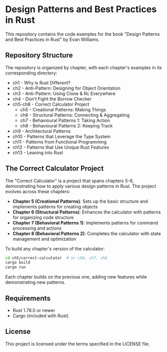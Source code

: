 # Design Patterns and Best Practices in Rust

This repository contains the code examples for the book "Design Patterns and Best Practices in Rust" by Evan Williams.

## Repository Structure

The repository is organized by chapter, with each chapter's examples in its corresponding directory:

- ch1 - Why is Rust Different?
- ch2 - Anti-Pattern: Designing for Object Orientation
- ch3 - Anti-Pattern: Using Clone & Rc<RefCell> Everywhere
- ch4 - Don't Fight the Borrow Checker
- ch5-ch8 - Correct Calculator Project
  - ch5 - Creational Patterns: Making Things
  - ch6 - Structural Patterns: Connecting & Aggregating
  - ch7 - Behavioural Patterns 1: Taking Action
  - ch8 - Behavioural Patterns 2: Keeping Track
- ch9 - Architectural Patterns
- ch10 - Patterns that Leverage the Type System
- ch11 - Patterns from Functional Programming
- ch12 - Patterns that Use Unique Rust Features
- ch13 - Leaning into Rust

## The Correct Calculator Project

The "Correct Calculator" is a project that spans chapters 5-8, demonstrating how to apply various design patterns in Rust. The project evolves across these chapters:

- **Chapter 5 (Creational Patterns)**: Sets up the basic structure and implements patterns for creating objects
- **Chapter 6 (Structural Patterns)**: Enhances the calculator with patterns for organizing code structure
- **Chapter 7 (Behavioral Patterns 1)**: Implements patterns for command processing and actions
- **Chapter 8 (Behavioral Patterns 2)**: Completes the calculator with state management and optimization

To build any chapter's version of the calculator:

```bash
cd ch5/correct-calculator  # or ch6, ch7, ch8
cargo build
cargo run
```

Each chapter builds on the previous one, adding new features while demonstrating new patterns.

## Requirements

- Rust 1.78.0 or newer
- Cargo (included with Rust)

## License

This project is licensed under the terms specified in the LICENSE file.
